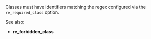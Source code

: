 Classes must have identifiers matching the regex configured via the
`re_required_class` option.

See also:
  - **re_forbidden_class**
